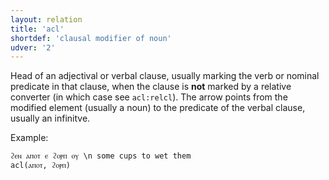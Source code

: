 ```yaml
---
layout: relation
title: 'acl'
shortdef: 'clausal modifier of noun'
udver: '2'
---
```


Head of an adjectival or verbal clause, usually marking the verb or nominal predicate in that clause, when the clause is **not** marked by a relative converter (in which case see `acl:relcl`). The arrow points from the modified element (usually a noun) to the predicate of the verbal clause, usually an infinitve.

Example:

~~~ sdparse
ϩⲉⲛ ⲁⲡⲟⲧ ⲉ ϩⲟⲣⲡ ⲟⲩ \n some cups to wet them
acl(ⲁⲡⲟⲧ, ϩⲟⲣⲡ)
~~~

<!-- Interlanguage links updated Po 11. listopadu 2024, 20:10:12 CET -->
